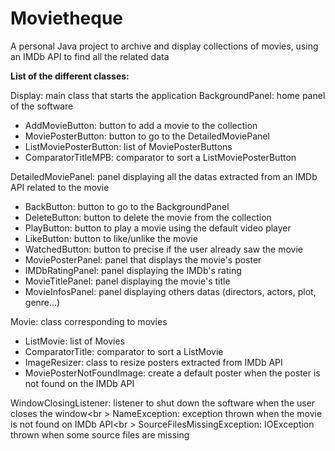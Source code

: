 # Movietheque
A personal Java project to archive and display collections of movies, using an IMDb API to find all the related data

<strong>List of the different classes:</strong>

Display: main class that starts the application
BackgroundPanel: home panel of the software
<ul>
<li>AddMovieButton: button to add a movie to the collection</li>
<li>MoviePosterButton: button to go to the DetailedMoviePanel</li>
<li>ListMoviePosterButton: list of MoviePosterButtons</li>
<li>ComparatorTitleMPB: comparator to sort a ListMoviePosterButton</li>
</ul>

DetailedMoviePanel: panel displaying all the datas extracted from an IMDb API related to the movie
<ul>
<li>BackButton: button to go to the BackgroundPanel</li>
<li>DeleteButton: button to delete the movie from the collection</li>
<li>PlayButton: button to play a movie using the default video player</li>
<li>LikeButton: button to like/unlike the movie</li>
<li>WatchedButton: button to precise if the user already saw the movie</li>
<li>MoviePosterPanel: panel that displays the movie's poster</li>
<li>IMDbRatingPanel: panel displaying the IMDb's rating</li>
<li>MovieTitlePanel: panel displaying the movie's title</li>
<li>MovieInfosPanel: panel displaying others datas (directors, actors, plot, genre...)</li>
</ul>

Movie: class corresponding to movies
<ul>
<li>ListMovie: list of Movies</li>
<li>ComparatorTitle: comparator to sort a ListMovie</li>
<li>ImageResizer: class to resize posters extracted from IMDb API</li>
<li>MoviePosterNotFoundImage: create a default poster when the poster is not found on the IMDb API</li>
</ul>

WindowClosingListener: listener to shut down the software when the user closes the window<br \>
NameException: exception thrown when the movie is not found on IMDb API<br \>
SourceFilesMissingException: IOException thrown when some source files are missing



